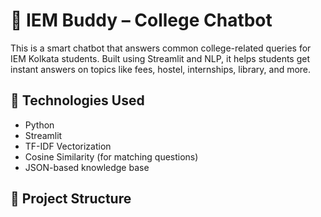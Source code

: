 # 🤖 IEM Buddy – College Chatbot

This is a smart chatbot that answers common college-related queries for IEM Kolkata students. Built using Streamlit and NLP, it helps students get instant answers on topics like fees, hostel, internships, library, and more.

## 🔧 Technologies Used
- Python
- Streamlit
- TF-IDF Vectorization
- Cosine Similarity (for matching questions)
- JSON-based knowledge base

## 📁 Project Structure

